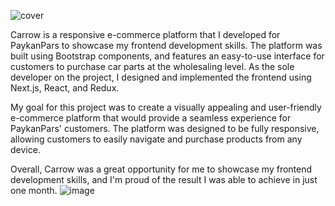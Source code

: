 ![cover](https://user-images.githubusercontent.com/67825501/236131674-2409c6aa-473b-4387-9bb6-7f55256886ec.png)


Carrow is a responsive e-commerce platform that I developed for PaykanPars to showcase my frontend development skills. The platform was built using Bootstrap components, and features an easy-to-use interface for customers to purchase car parts at the wholesaling level. As the sole developer on the project, I designed and implemented the frontend using Next.js, React, and Redux.

My goal for this project was to create a visually appealing and user-friendly e-commerce platform that would provide a seamless experience for PaykanPars' customers. The platform was designed to be fully responsive, allowing customers to easily navigate and purchase products from any device.

Overall, Carrow was a great opportunity for me to showcase my frontend development skills, and I'm proud of the result I was able to achieve in just one month.
![image](https://user-images.githubusercontent.com/67825501/236127954-d61e119a-3015-46bf-aa63-65a77356b4d2.png)
